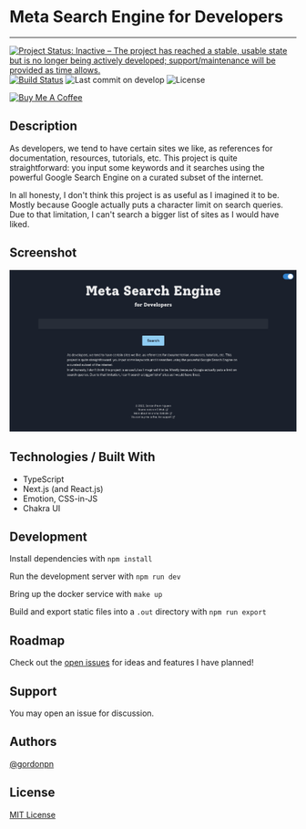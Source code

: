 # Meta Search Engine for Developers

---

[![Project Status: Inactive – The project has reached a stable, usable state but is no longer being actively developed; support/maintenance will be provided as time allows.](https://www.repostatus.org/badges/latest/inactive.svg)](https://www.repostatus.org/#inactive)
[![Build Status](https://drone.gordon-pn.com/api/badges/gordonpn/dev-meta-search/status.svg)](https://drone.gordon-pn.com/gordonpn/dev-meta-search)
![Last commit on develop](https://badgen.net/github/last-commit/gordonpn/dev-meta-search/develop)
![License](https://badgen.net/github/license/gordonpn/dev-meta-search)

[![Buy Me A Coffee](https://www.buymeacoffee.com/assets/img/custom_images/orange_img.png)](https://www.buymeacoffee.com/gordonpn)

## Description

As developers, we tend to have certain sites we like, as references
for documentation, resources, tutorials, etc. This project is quite
straightforward: you input some keywords and it searches using the
powerful Google Search Engine on a curated subset of the internet.

In all honesty, I don't think this project is as useful as I
imagined it to be. Mostly because Google actually puts a character limit on
search queries. Due to that limitation, I can't search a bigger
list of sites as I would have liked.

## Screenshot

[![Screenshot](./docs/screenshot.png)](https://search.gordon-pn.com)

## Technologies / Built With

- TypeScript
- Next.js (and React.js)
- Emotion, CSS-in-JS
- Chakra UI

## Development

Install dependencies with `npm install`

Run the development server with `npm run dev`

Bring up the docker service with `make up`

Build and export static files into a `.out` directory with `npm run export`

## Roadmap

Check out the [open issues](https://github.com/gordonpn/dev-meta-search/issues?q=is%3Aissue+is%3Aopen+sort%3Aupdated-desc) for ideas and features I have planned!

## Support

You may open an issue for discussion.

## Authors

[@gordonpn](https://github.com/gordonpn)

## License

[MIT License](./LICENSE)
